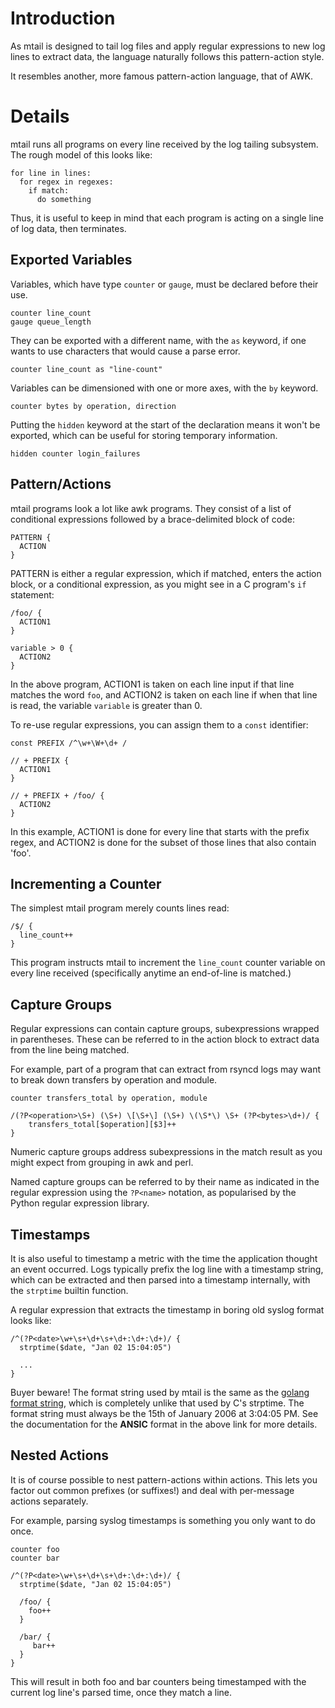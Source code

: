 # Introduction

As mtail is designed to tail log files and apply regular expressions to new log lines to extract data, the language naturally follows this pattern-action style.

It resembles another, more famous pattern-action language, that of AWK.

# Details

mtail runs all programs on every line received by the log tailing subsystem.  The rough model of this looks like:

```
for line in lines:
  for regex in regexes:
    if match:
      do something
```

Thus, it is useful to keep in mind that each program is acting on a single line of log data, then terminates.

## Exported Variables

Variables, which have type `counter` or `gauge`, must be declared before their use.

```
counter line_count
gauge queue_length
```

They can be exported with a different name, with the `as` keyword, if one wants to use characters that would cause a parse error.

```
counter line_count as "line-count"
```

Variables can be dimensioned with one or more axes, with the `by` keyword.

```
counter bytes by operation, direction
```

Putting the `hidden` keyword at the start of the declaration means it won't be exported, which can be useful for storing temporary information.

```
hidden counter login_failures
```

## Pattern/Actions

mtail programs look a lot like awk programs.  They consist of a list of conditional expressions followed by a brace-delimited block of code:
```
PATTERN {
  ACTION
}
```

PATTERN is either a regular expression, which if matched, enters the action block, or a conditional expression, as you might see in a C program's `if` statement:

```
/foo/ {
  ACTION1
}

variable > 0 {
  ACTION2
}
```

In the above program, ACTION1 is taken on each line input if that line matches the word `foo`, and ACTION2 is taken on each line if when that line is read, the variable `variable` is greater than 0.

To re-use regular expressions, you can assign them to a `const` identifier:

```
const PREFIX /^\w+\W+\d+ /

// + PREFIX {
  ACTION1
}

// + PREFIX + /foo/ {
  ACTION2
}
```
In this example, ACTION1 is done for every line that starts with the prefix regex, and ACTION2 is done for the subset of those lines that also contain 'foo'.

## Incrementing a Counter

The simplest mtail program merely counts lines read:
```
/$/ {
  line_count++
}
```

This program instructs mtail to increment the `line_count` counter variable on every line received (specifically anytime an end-of-line is matched.)


## Capture Groups

Regular expressions can contain capture groups, subexpressions wrapped in parentheses.  These can be referred to in the action block to extract data from the line being matched.

For example, part of a program that can extract from rsyncd logs may want to break down transfers by operation and module.
```
counter transfers_total by operation, module

/(?P<operation>\S+) (\S+) \[\S+\] (\S+) \(\S*\) \S+ (?P<bytes>\d+)/ {
    transfers_total[$operation][$3]++
}
```

Numeric capture groups address subexpressions in the match result as you might expect from grouping in awk and perl.

Named capture groups can be referred to by their name as indicated in the regular expression using the `?P<name>` notation, as popularised by the Python regular expression library.

## Timestamps

It is also useful to timestamp a metric with the time the application thought an event occurred.  Logs typically prefix the log line with a timestamp string, which can be extracted and then parsed into a timestamp internally, with the `strptime` builtin function.

A regular expression that extracts the timestamp in boring old syslog format looks like:
```
/^(?P<date>\w+\s+\d+\s+\d+:\d+:\d+)/ {
  strptime($date, "Jan 02 15:04:05")

  ...
}
```

Buyer beware!  The format string used by mtail is the same as the [golang format string](http://golang.org/src/pkg/time/format.go), which is completely unlike that used by C's strptime.  The format string must always be the 15th of January 2006 at 3:04:05 PM.  See the documentation for the **ANSIC** format in the above link for more details.

## Nested Actions

It is of course possible to nest pattern-actions within actions.  This lets you factor out common prefixes (or suffixes!) and deal with per-message actions separately.

For example, parsing syslog timestamps is something you only want to do once.
```
counter foo
counter bar

/^(?P<date>\w+\s+\d+\s+\d+:\d+:\d+)/ {
  strptime($date, "Jan 02 15:04:05")

  /foo/ {
    foo++
  }

  /bar/ {
     bar++
  }
}
```

This will result in both foo and bar counters being timestamped with the current log line's parsed time, once they match a line.